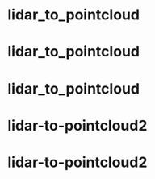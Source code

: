 # lidar_to_pointcloud
# lidar_to_pointcloud
# lidar_to_pointcloud
# lidar-to-pointcloud2
# lidar-to-pointcloud2
